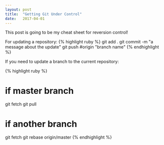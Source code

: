 ```yaml
---
layout: post
title:  "Getting Git Under Control"
date:   2017-04-01
---
```


This post is going to be my cheat sheet for reversion control!


For updating a repository:
{% highlight ruby %}
git add .
git commit -m "a message about the update"
git push #origin "branch name"
{% endhighlight %}



If you need to update a branch to the current repository:

{% highlight ruby %}
  # if master branch
  git fetch
  git pull
  # if another branch
  git fetch
  git rebase origin/master
{% endhighlight %}
